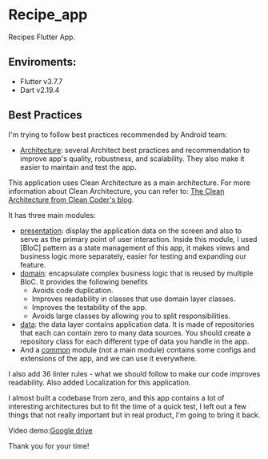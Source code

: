 # Recipe_app

Recipes Flutter App.
## Enviroments:
- Flutter v3.7.7
- Dart v2.19.4
## Best Practices
I'm trying to follow best practices recommended by Android team:
- [Architecture](https://developer.android.com/topic/architecture/recommendations): several Architect best practices and recommendation to improve app's quality, robustness, and scalability. They also make it easier to maintain and test the app.

This application uses Clean Architecture as a main architecture.
For more information about Clean Architecture, you can refer to: 
[The Clean Architecture from Clean Coder's blog](https://blog.cleancoder.com/uncle-bob/2012/08/13/the-clean-architecture.html).

It has three main modules:
- [presentation](https://github.com/tungthanh0316/recipe_app/tree/main/lib/presentation): display the application data on the screen and also to serve as the primary point of user interaction. Inside this module, I used [BloC] pattern as a state management of this app, it makes views and business logic more separately, easier for testing and expanding our feature. 
- [domain](https://github.com/tungthanh0316/recipe_app/tree/main/lib/domain): encapsulate complex business logic that is reused by multiple BloC. It provides the following benefits
    - Avoids code duplication.
    - Improves readability in classes that use domain layer classes.
    - Improves the testability of the app.
    - Avoids large classes by allowing you to split responsibilities.
- [data](https://github.com/tungthanh0316/recipe_app/tree/main/lib/data): the data layer contains application data. It is made of repositories that each can contain zero to many data sources. You should create a repository class for each different type of data you handle in the app.
- And a [common](https://github.com/tungthanh0316/recipe_app/tree/main/lib/common) module (not a main module) contains some configs and extensions of the app, and we can use it everywhere.

I also add 36 linter rules - what we should follow to make our code improves readability.
Also added Localization for this application.

I almost built a codebase from zero, and this app contains a lot of interesting architectures but to fit the time of a quick test, I left out a few things that not really important but in real product, I'm going to bring it back.

Video demo:[Google drive](https://drive.google.com/file/d/1YLEZjknm_ZRIUWq4QEfcQhAg1jue_dLB/view?usp=sharing)

Thank you for your time!

